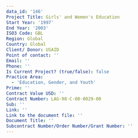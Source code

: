 ```yaml
---
data_id: '146'
Project Title: Girls' and Women's Education
Start Year: '1997'
End Year: '2003'
ISO3 Code: GBL
Region: Global
Country: Global
Client/ Donor: USAID
Point of contact: ''
Email: ''
Phone: ''
Is Current Project? (true/false): false
Practice Area:
  - 'Education, Gender, and Youth'
Prime: ''
Contract Value USD: ''
Contract Number: LAG-98-C-00-0029-00
Sub: ''
Link: ''
Link to the document file: ''
Document Title: ''
Subcontract Number/Order Number/Grant Number: ''
---
```


